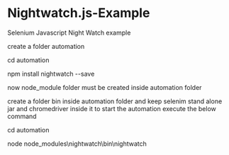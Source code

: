 # Nightwatch.js-Example
Selenium Javascript Night Watch example

create a folder automation

cd automation

npm install nightwatch --save

now node_module folder must be created inside automation folder

create a folder bin inside automation folder and keep selenim stand alone jar and chromedriver inside it 
to start the automation execute the below command

cd automation

node node_modules\nightwatch\bin\nightwatch 
